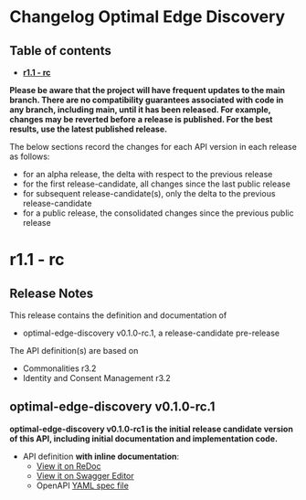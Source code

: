 # Changelog Optimal Edge Discovery

## Table of contents

- **[r1.1 - rc](#r11---rc)**

**Please be aware that the project will have frequent updates to the main branch. There are no compatibility guarantees associated with code in any branch, including main, until it has been released. For example, changes may be reverted before a release is published. For the best results, use the latest published release.**

The below sections record the changes for each API version in each release as follows:

- for an alpha release, the delta with respect to the previous release
- for the first release-candidate, all changes since the last public release
- for subsequent release-candidate(s), only the delta to the previous release-candidate
- for a public release, the consolidated changes since the previous public release

<!--Repeat the below release section (header 1 and subsections) at the top of this file for each new (pre-)release-->

# r1.1 - rc

## Release Notes

This release contains the definition and documentation of

- optimal-edge-discovery v0.1.0-rc.1, a release-candidate pre-release

The API definition(s) are based on

- Commonalities r3.2
- Identity and Consent Management r3.2

## optimal-edge-discovery v0.1.0-rc.1

**optimal-edge-discovery v0.1.0-rc1 is the initial release candidate version of this API, including initial documentation and implementation code.**

- API definition **with inline documentation**:
  - [View it on ReDoc](https://redocly.github.io/redoc/?url=https://raw.githubusercontent.com/camaraproject/OptimalEdgeDiscovery/r1.1/code/API_definitions/optimal-edge-discovery.yaml&nocors)
  - [View it on Swagger Editor](https://camaraproject.github.io/swagger-ui/?url=https://raw.githubusercontent.com/camaraproject/OptimalEdgeDiscovery/r1.1/code/API_definitions/optimal-edge-discovery.yaml)
  - OpenAPI [YAML spec file](https://github.com/camaraproject/OptimalEdgeDiscovery/blob/r1.1/code/API_definitions/optimal-edge-discovery.yaml)
